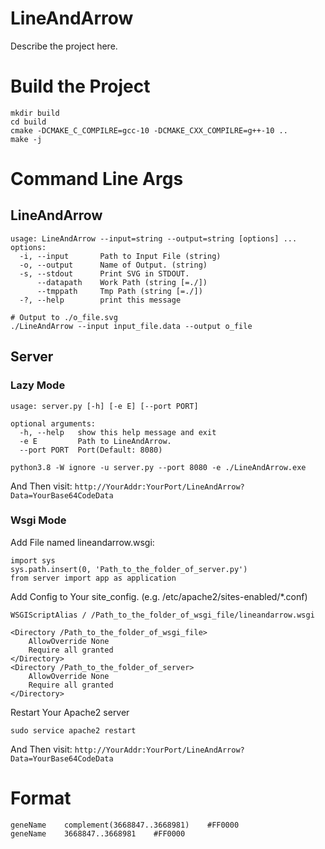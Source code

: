 LineAndArrow
===

Describe the project here.

# Build the Project
```shell
mkdir build
cd build
cmake -DCMAKE_C_COMPILRE=gcc-10 -DCMAKE_CXX_COMPILRE=g++-10 ..
make -j
```

# Command Line Args
## LineAndArrow
```
usage: LineAndArrow --input=string --output=string [options] ...
options:
  -i, --input       Path to Input File (string)
  -o, --output      Name of Output. (string)
  -s, --stdout      Print SVG in STDOUT.
      --datapath    Work Path (string [=./])
      --tmppath     Tmp Path (string [=./])
  -?, --help        print this message
```
```shell
# Output to ./o_file.svg
./LineAndArrow --input input_file.data --output o_file
```

## Server
### Lazy Mode
```
usage: server.py [-h] [-e E] [--port PORT]

optional arguments:
  -h, --help   show this help message and exit
  -e E         Path to LineAndArrow.
  --port PORT  Port(Default: 8080)
```
```shell
python3.8 -W ignore -u server.py --port 8080 -e ./LineAndArrow.exe
```

And Then visit: `http://YourAddr:YourPort/LineAndArrow?Data=YourBase64CodeData`

### Wsgi Mode
Add File named lineandarrow.wsgi:
```
import sys
sys.path.insert(0, 'Path_to_the_folder_of_server.py')
from server import app as application
```

Add Config to Your site_config. (e.g. /etc/apache2/sites-enabled/*.conf)
```
WSGIScriptAlias / /Path_to_the_folder_of_wsgi_file/lineandarrow.wsgi

<Directory /Path_to_the_folder_of_wsgi_file>
    AllowOverride None
    Require all granted
</Directory>
<Directory /Path_to_the_folder_of_server>
    AllowOverride None
    Require all granted
</Directory>
```

Restart Your Apache2 server
```shell
sudo service apache2 restart
```

And Then visit: `http://YourAddr:YourPort/LineAndArrow?Data=YourBase64CodeData`

# Format 
```
geneName    complement(3668847..3668981)	#FF0000
geneName    3668847..3668981	#FF0000
```